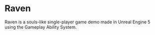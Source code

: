 # Raven

Raven is a souls-like single-player game demo made in Unreal Engine 5 using the Gameplay Ability System.
